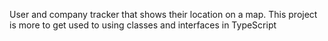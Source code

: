 User and company tracker that shows their location on a map. This project is more to get used to using classes and interfaces in TypeScript
